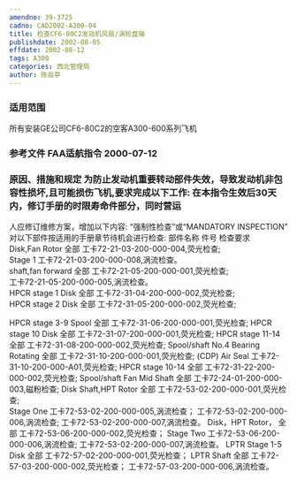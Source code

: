 ```yaml
---
amendno: 39-3725
cadno: CAD2002-A300-04
title: 检查CF6-80C2发动机风扇/涡轮盘轴
publishdate: 2002-08-05
effdate: 2002-08-12
tags: A300
categories: 西北管理局
author: 陈岳亭
---
```


### 适用范围 
所有安装GE公司CF6-80C2的空客A300-600系列飞机

### 参考文件    FAA适航指令 2000-07-12 

### 原因、措施和规定 为防止发动机重要转动部件失效，导致发动机非包容性损坏,且可能损伤飞机,要求完成以下工作:     在本指令生效后30天内，修订手册的时限寿命件部分，同时营运
人应修订维修方案，增加以下内容: “强制性检查”或“MANDATORY INSPECTION”    对以下部件按适用的手册章节待机会进行检查: 
部件名称  件号  检查要求  
Disk,Fan Rotor   全部 工卡72-21-03-200-000-004,荧光检查;  
 Stage 1   工卡72-21-03-200-000-008,涡流检查。  
shaft,fan forward   全部 工卡72-21-05-200-000-001,荧光检查;  
                          工卡72-21-05-200-000-005,涡流检查。  
HPCR stage 1 Disk   全部 工卡72-31-04-200-000-002,荧光检查;  
HPCR stage 2 Disk   全部 工卡72-31-05-200-000-002,荧光检查;  

  
HPCR stage 3-9 Spool  全部 工卡72-31-06-200-000-001,荧光检查; HPCR stage 10 Disk  全部 工卡72-31-07-200-000-001,荧光检查; HPCR stage 11-14  全部 工卡72-31-08-200-000-002,荧光检查;  Spool/shaft No.4 Bearing Rotating 全部 工卡72-31-10-200-000-001,荧光检查; 
 (CDP) Air Seal            工卡72-31-10-200-000-A01,荧光检查; HPCR stage 10-14  全部 工卡72-31-22-200-000-002,荧光检查; Spool/shaft Fan Mid Shaft  全部 工卡72-24-01-200-000-003,磁粉检查; Disk Shaft,HPT Rotor  全部 工卡72-53-02-200-000-001,荧光检查;  
 Stage One  工卡72-53-02-200-000-005,涡流检查；                          工卡72-53-02-200-000-006,涡流检查;                           工卡72-53-02-200-000-007,涡流检查。
Disk，HPT Rotor，     全部 工卡72-53-06-200-000-002,荧光检查；   Stage Two  工卡72-53-06-200-000-006,涡流检查;
                          工卡72-53-02-200-000-007,涡流检查。 LPTR Stage 1-5 Disk  全部 工卡72-57-02-200-000-001,荧光检查； LPTR Shaft  全部 工卡72-57-03-200-000-002,荧光检查；
                          工卡72-57-03-200-000-006,涡流检查。
